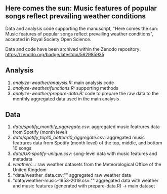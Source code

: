 ## Here comes the sun: Music features of popular songs reflect prevailing weather conditions
Data and analysis code supporting the manuscript, "Here comes the sun: Music features of popular songs reflect prevailing weather conditions", accepted in Royal Society Open Science. 

Data and code have been archived within the Zenodo repository: https://zenodo.org/badge/latestdoi/562985935


## Analysis
1. *analyze-weather/analysis.R:* main analysis code
2. *analyze-weather/functions.R:* supporting methods
3. *analyze-weather/prepare-data.R:* code to prepare the raw data to the monthly aggregated data used in the main analysis

## Data
1. *data/spotify_monthly_aggregate.csv:* aggregated music featrures data from Spotify (month level)
2. *data/spotify_top10_bottom10_aggregate.csv:* aggregated music featrures data from Spotify (month level) of the top, middle, and bottom 10 songs
3. *data/UK-spotify-unique.csv:* song-level data with music features and metadata
4. *weather/...:* raw weather datasets from the Meteorological Office of the United Kingdom
4. *data/weather_data.csv:"" aggregated raw weather data
5. "data/weather-music-1953-2019.csv:"" aggregated data with weather and music features (generated with prepare-data.R) -> main dataset

